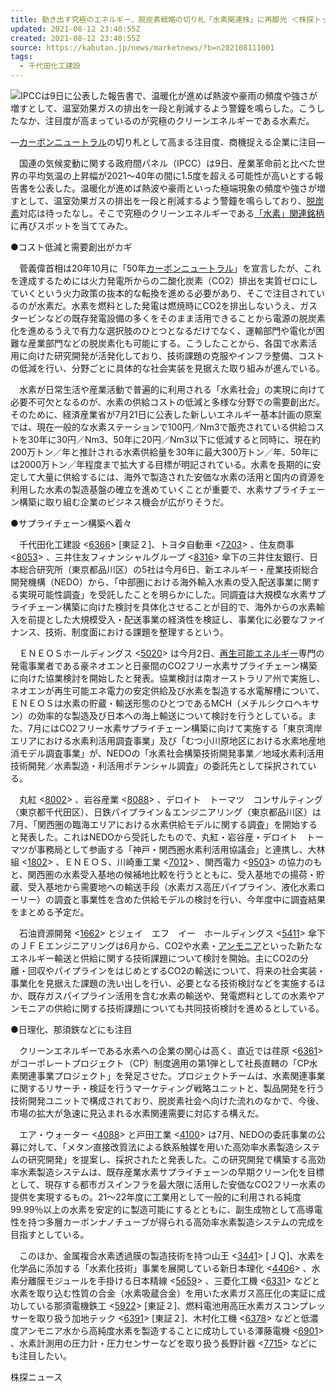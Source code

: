```yaml
---
title: 動き出す究極のエネルギー、脱炭素戦略の切り札「水素関連株」に再脚光 ＜株探トップ特集＞
updated: 2021-08-12 23:40:55Z
created: 2021-08-12 23:40:55Z
source: https://kabutan.jp/news/marketnews/?b=n202108111001
tags:
  - 千代田化工建設
---
```


![](https://kabutan.jp/images/newsimg/n202108111013-01.jpg)IPCCは9日に公表した報告書で、温暖化が進めば熱波や豪雨の頻度や強さが増すとして、温室効果ガスの排出を一段と削減するよう警鐘を鳴らした。こうしたなか、注目度が高まっているのが究極のクリーンエネルギーである水素だ。

―[カーボンニュートラル](https://kabutan.jp/themes/?theme=%E3%82%AB%E3%83%BC%E3%83%9C%E3%83%B3%E3%83%8B%E3%83%A5%E3%83%BC%E3%83%88%E3%83%A9%E3%83%AB)の切り札として高まる注目度、商機捉える企業に注目―

　国連の気候変動に関する政府間パネル（IPCC）は9日、産業革命前と比べた世界の平均気温の上昇幅が2021～40年の間に1.5度を超える可能性が高いとする報告書を公表した。温暖化が進めば熱波や豪雨といった極端現象の頻度や強さが増すとして、温室効果ガスの排出を一段と削減するよう警鐘を鳴らしており、[脱炭素](https://kabutan.jp/themes/?theme=%E8%84%B1%E7%82%AD%E7%B4%A0)対応は待ったなし。そこで究極のクリーンエネルギーである[「水素」関連銘柄](https://kabutan.jp/themes/?theme=%E6%B0%B4%E7%B4%A0)に再びスポットを当ててみた。

●コスト低減と需要創出がカギ

　菅義偉首相は20年10月に「50年[カーボンニュートラル](https://kabutan.jp/themes/?theme=%E3%82%AB%E3%83%BC%E3%83%9C%E3%83%B3%E3%83%8B%E3%83%A5%E3%83%BC%E3%83%88%E3%83%A9%E3%83%AB)」を宣言したが、これを達成するためには火力発電所からの二酸化炭素（CO2）排出を実質ゼロにしていくという火力政策の抜本的な転換を進める必要があり、そこで注目されているのが水素だ。水素を燃料とした発電は燃焼時にCO2を排出しないうえ、ガスタービンなどの既存発電設備の多くをそのまま活用できることから電源の脱炭素化を進めるうえで有力な選択肢のひとつとなるだけでなく、運輸部門や電化が困難な産業部門などの脱炭素化も可能にする。こうしたことから、各国で水素活用に向けた研究開発が活発化しており、技術課題の克服やインフラ整備、コストの低減を行い、分野ごとに具体的な社会実装を見据えた取り組みが進んでいる。

　水素が日常生活や産業活動で普遍的に利用される「水素社会」の実現に向けて必要不可欠となるのが、水素の供給コストの低減と多様な分野での需要創出だ。そのために、経済産業省が7月21日に公表した新しいエネルギー基本計画の原案では、現在一般的な水素ステーションで100円／Nm3で販売されている供給コストを30年に30円／Nm3、50年に20円／Nm3以下に低減すると同時に、現在約200万トン／年と推計される水素供給量を30年に最大300万トン／年、50年には2000万トン／年程度まで拡大する目標が明記されている。水素を長期的に安定して大量に供給するには、海外で製造された安価な水素の活用と国内の資源を利用した水素の製造基盤の確立を進めていくことが重要で、水素サプライチェーン構築に取り組む企業のビジネス機会が広がりそうだ。

●サプライチェーン構築へ着々

　千代田化工建設 <[6366](https://kabutan.jp/stock/?code=6366)> [東証２]、トヨタ自動車 <[7203](https://kabutan.jp/stock/?code=7203)> 、住友商事 <[8053](https://kabutan.jp/stock/?code=8053)> 、三井住友フィナンシャルグループ <[8316](https://kabutan.jp/stock/?code=8316)> 傘下の三井住友銀行、日本総合研究所（東京都品川区）の5社は今月6日、新エネルギー・産業技術総合開発機構（NEDO）から、「中部圏における海外輸入水素の受入配送事業に関する実現可能性調査」を受託したことを明らかにした。同調査は大規模な水素サプライチェーン構築に向けた検討を具体化させることが目的で、海外からの水素輸入を前提とした大規模受入・配送事業の経済性を検証し、事業化に必要なファイナンス、技術、制度面における課題を整理するという。

　ＥＮＥＯＳホールディングス <[5020](https://kabutan.jp/stock/?code=5020)> は今月2日、[再生可能エネルギー](https://kabutan.jp/themes/?theme=%E5%86%8D%E7%94%9F%E5%8F%AF%E8%83%BD%E3%82%A8%E3%83%8D%E3%83%AB%E3%82%AE%E3%83%BC)専門の発電事業者である豪ネオエンと日豪間のCO2フリー水素サプライチェーン構築に向けた協業検討を開始したと発表。協業検討は南オーストラリア州で実施し、ネオエンが再生可能エネ電力の安定供給及び水素を製造する水電解槽について、ＥＮＥＯＳは水素の貯蔵・輸送形態のひとつであるMCH（メチルシクロヘキサン）の効率的な製造及び日本への海上輸送について検討を行うとしている。また、7月にはCO2フリー水素サプライチェーン構築に向けて実施する「東京湾岸エリアにおける水素利活用調査事業」及び「むつ小川原地区における水素地産地消モデル調査事業」が、NEDOの「水素社会構築技術開発事業／地域水素利活用技術開発／水素製造・利活用ポテンシャル調査」の委託先として採択されている。

　丸紅 <[8002](https://kabutan.jp/stock/?code=8002)> 、岩谷産業 <[8088](https://kabutan.jp/stock/?code=8088)> 、デロイト　トーマツ　コンサルティング（東京都千代田区）、日鉄パイプライン＆エンジニアリング（東京都品川区）は7月、「関西圏の臨海エリアにおける水素供給モデルに関する調査」を開始すると発表した。これはNEDOから受託したもので、丸紅・岩谷産・デロイト　トーマツが事務局として参画する「神戸・関西圏水素利活用協議会」と連携し、大林組 <[1802](https://kabutan.jp/stock/?code=1802)> 、ＥＮＥＯＳ、川崎重工業 <[7012](https://kabutan.jp/stock/?code=7012)> 、関西電力 <[9503](https://kabutan.jp/stock/?code=9503)> の協力のもと、関西圏の水素受入基地の候補地比較を行うとともに、受入基地での揚荷・貯蔵、受入基地から需要地への輸送手段（水素ガス高圧パイプライン、液化水素ローリー）の調査と事業性を含めた供給モデルの検討を行い、今年度中に調査結果をまとめる予定だ。

　石油資源開発 <[1662](https://kabutan.jp/stock/?code=1662)> とジェイ　エフ　イー　ホールディングス <[5411](https://kabutan.jp/stock/?code=5411)> 傘下のＪＦＥエンジニアリングは6月から、CO2や水素・[アンモニア](https://kabutan.jp/themes/?theme=%E3%82%A2%E3%83%B3%E3%83%A2%E3%83%8B%E3%82%A2)といった新たなエネルギー輸送と供給に関する技術課題について検討を開始。主にCO2の分離・回収やパイプラインをはじめとするCO2の輸送について、将来の社会実装・事業化を見据えた課題の洗い出しを行い、必要となる技術検討などを実施するほか、既存ガスパイプライン活用を含む水素の輸送や、発電燃料としての水素やアンモニアの供給に関する技術課題についても共同技術検討を進めるとしている。

●日理化、那須鉄などにも注目

　クリーンエネルギーである水素への企業の関心は高く、直近では荏原 <[6361](https://kabutan.jp/stock/?code=6361)> がコーポレートプロジェクト（CP）制度適用の第1弾として社長直轄の「CP水素関連事業プロジェクト」を発足させた。プロジェクトチームは、水素関連事業に関するリサーチ・検証を行うマーケティング戦略ユニットと、製品開発を行う技術開発ユニットで構成されており、脱炭素社会へ向けた流れのなかで、今後、市場の拡大が急速に見込まれる水素関連需要に対応する構えだ。

　エア・ウォーター <[4088](https://kabutan.jp/stock/?code=4088)> と戸田工業 <[4100](https://kabutan.jp/stock/?code=4100)> は7月、NEDOの委託事業の公募に対して、「メタン直接改質法による鉄系触媒を用いた高効率水素製造システムの研究開発」を提案し、採択されたと発表した。この研究開発で構築する高効率水素製造システムは、既存産業水素サプライチェーンの早期クリーン化を目標として、現存する都市ガスインフラを最大限に活用した安価なCO2フリー水素の提供を実現するもの。21～22年度に工業用として一般的に利用される純度99.99％以上の水素を安定的に製造可能にするとともに、副生成物として高導電性を持つ多層カーボンナノチューブが得られる高効率水素製造システムの完成を目指すとしている。

　このほか、金属複合水素透過膜の製造技術を持つ山王 <[3441](https://kabutan.jp/stock/?code=3441)> [ＪＱ]、水素を化学品に添加する「水素化技術」事業を展開している新日本理化 <[4406](https://kabutan.jp/stock/?code=4406)> 、水素分離膜モジュールを手掛ける日本精線 <[5659](https://kabutan.jp/stock/?code=5659)> 、三菱化工機 <[6331](https://kabutan.jp/stock/?code=6331)> などと水素を取り込む性質の合金（水素吸蔵合金）を用いた水素ガス高圧化の実証に成功している那須電機鉄工 <[5922](https://kabutan.jp/stock/?code=5922)> [東証２]、燃料電池用高圧水素ガスコンプレッサーを取り扱う加地テック <[6391](https://kabutan.jp/stock/?code=6391)> [東証２]、木村化工機 <[6378](https://kabutan.jp/stock/?code=6378)> などと低濃度アンモニア水から高純度水素を製造することに成功している澤藤電機 <[6901](https://kabutan.jp/stock/?code=6901)> 、水素計測用の圧力計・圧力センサーなどを取り扱う長野計器 <[7715](https://kabutan.jp/stock/?code=7715)> などにも注目したい。

株探ニュース